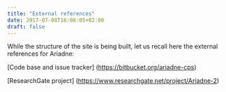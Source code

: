 ```yaml
---
title: "External references"
date: 2017-07-08T16:08:05+02:00
draft: false
---
```


While the structure of the site is being built, let us recall here the external references for Ariadne:

[Code base and issue tracker]  (https://bitbucket.org/ariadne-cps)

[ResearchGate project] (https://www.researchgate.net/project/Ariadne-2)

